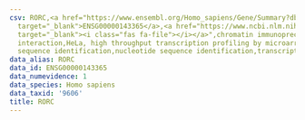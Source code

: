 ```yaml
---
csv: RORC,<a href="https://www.ensembl.org/Homo_sapiens/Gene/Summary?db=core;g=ENSG00000143365"
  target="_blank">ENSG00000143365</a>,<a href="https://www.ncbi.nlm.nih.gov/pubmed/17216044"
  target="_blank"><i class="fas fa-file"></i></a>",chromatin immunoprecipitation assay,direct
  interaction,HeLa, high throughput transcription profiling by microarray,nucleotide
  sequence identification,nucleotide sequence identification,transcriptional regulation,
data_alias: RORC
data_id: ENSG00000143365
data_numevidence: 1
data_species: Homo sapiens
data_taxid: '9606'
title: RORC
---
```


